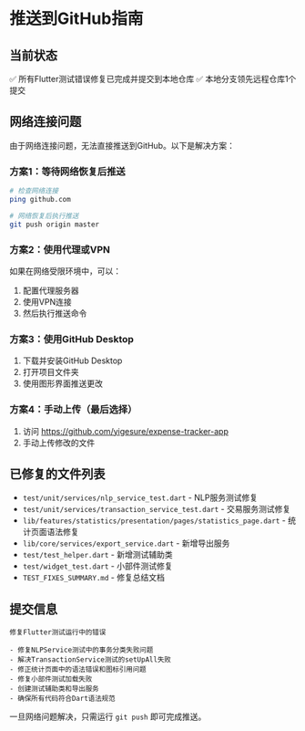 # 推送到GitHub指南

## 当前状态
✅ 所有Flutter测试错误修复已完成并提交到本地仓库
✅ 本地分支领先远程仓库1个提交

## 网络连接问题
由于网络连接问题，无法直接推送到GitHub。以下是解决方案：

### 方案1：等待网络恢复后推送
```bash
# 检查网络连接
ping github.com

# 网络恢复后执行推送
git push origin master
```

### 方案2：使用代理或VPN
如果在网络受限环境中，可以：
1. 配置代理服务器
2. 使用VPN连接
3. 然后执行推送命令

### 方案3：使用GitHub Desktop
1. 下载并安装GitHub Desktop
2. 打开项目文件夹
3. 使用图形界面推送更改

### 方案4：手动上传（最后选择）
1. 访问 https://github.com/yigesure/expense-tracker-app
2. 手动上传修改的文件

## 已修复的文件列表
- `test/unit/services/nlp_service_test.dart` - NLP服务测试修复
- `test/unit/services/transaction_service_test.dart` - 交易服务测试修复
- `lib/features/statistics/presentation/pages/statistics_page.dart` - 统计页面语法修复
- `lib/core/services/export_service.dart` - 新增导出服务
- `test/test_helper.dart` - 新增测试辅助类
- `test/widget_test.dart` - 小部件测试修复
- `TEST_FIXES_SUMMARY.md` - 修复总结文档

## 提交信息
```
修复Flutter测试运行中的错误

- 修复NLPService测试中的事务分类失败问题
- 解决TransactionService测试的setUpAll失败
- 修正统计页面中的语法错误和图标引用问题
- 修复小部件测试加载失败
- 创建测试辅助类和导出服务
- 确保所有代码符合Dart语法规范
```

一旦网络问题解决，只需运行 `git push` 即可完成推送。
